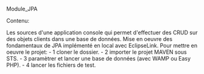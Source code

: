 Module_JPA

Contenu:

Les sources d'une application console qui permet d'effectuer des CRUD sur des objets clients dans une base de données. Mise en oeuvre des fondamentaux de JPA implémenté en local avec EclipseLink.
Pour mettre en oeuvre le projet:  - 1 cloner le dossier.
                                  - 2 importer le projet MAVEN sous STS. 
                                  - 3 paramètrer et lancer une base de données (avec WAMP ou Easy PHP).
                                  - 4 lancer les fichiers de test.

